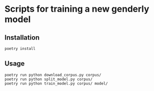 # Scripts for training a new genderly model

## Installation

```
poetry install
```

## Usage

```
poetry run python download_corpus.py corpus/
poetry run python split_model.py corpus/
poetry run python train_model.py corpus/ model/
```

